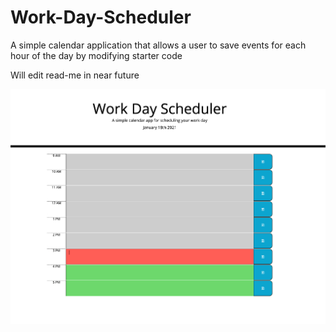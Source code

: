 # Work-Day-Scheduler
A simple calendar application that allows a user to save events for each hour of the day by modifying starter code

Will edit read-me in near future


![](assets/READ-ME.png)
